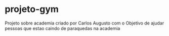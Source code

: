 # projeto-gym
 Projeto sobre academia criado por Carlos Augusto com o Objetivo de ajudar pessoas que estao caindo de paraquedas na academia
